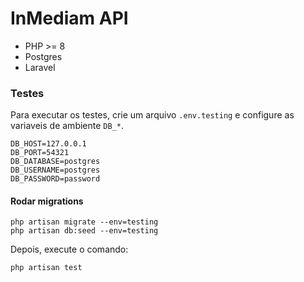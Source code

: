 # InMediam API

- PHP >= 8
- Postgres
- Laravel

### Testes
Para executar os testes, crie um arquivo `.env.testing` e configure as variaveis de ambiente `DB_*`.

```
DB_HOST=127.0.0.1
DB_PORT=54321
DB_DATABASE=postgres
DB_USERNAME=postgres
DB_PASSWORD=password
```

#### Rodar migrations
```shell
php artisan migrate --env=testing
php artisan db:seed --env=testing
```

Depois, execute o comando:
```shell
php artisan test
```
